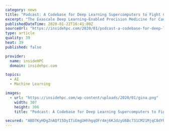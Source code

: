 ```yaml
---
category: news
title: "Podcast: A Codebase for Deep Learning Supercomputers to Fight Cancer"
excerpt: "The Exascale Deep Learning–Enabled Precision Medicine for Cancer (CANDLE) project is directed at developing pre-clinical response models, predicting mechanisms of RAS/RAF–driven cancers, and developing treatment strategies. CANDLE is a partnership of Argonne (ANL), Lawrence Livermore, Los Alamos, and Oak Ridge (ORNL) National Laboratories ..."
publishedDateTime: 2020-01-22T16:41:00Z
sourceUrl: "https://insidehpc.com/2020/01/podcast-a-codebase-for-deep-learning-supercomputers-to-fight-cancer/"
type: article
quality: 39
heat: 39
published: false

provider:
  name: insideHPC
  domain: insidehpc.com

topics:
  - AI
  - Machine Learning

images:
  - url: "https://insidehpc.com/wp-content/uploads/2020/01/gina.png"
    width: 307
    height: 306
    title: "Podcast: A Codebase for Deep Learning Supercomputers to Fight Cancer"

secured: "ABD7KyHDgZnAQf15DyITiEmgUHhhgqOFr4mj6KJdzyU6Bc731CM21MjqC8dYhVbqC64APos2xX9N4zXf3VjRzaqHoHagvdkWUrrVRrN5JQW2bdIUe6jxMWvGsf7a3C/OnHPHlybd4GrLdlXHbFAT8yM83S2rM+X0Yy7X+k4+cUETqoUFVAhdj5lC+hnHHoUKEUfg3g3mPEk82uXqh0KjNCjNvhYH5VwkfsQnzkC4sPMKEpBpFnKSPpjhiHpz+4WkMojNGT7JGG9MfSyZwhTT6IWz2wDO/em/RPO6nFxFBCd0rIpgmoFGoJfi6In+QEHe4GC2/JAMH3w1+JRUZmatSRgNOZ8Kuh6JoV+hFzHJ3phroZ8tISthT6goRR4MB3FKTQ4fSfFdAAFEWdI9hE530+g2poiRZjSnocfX201RhNDpsCM6cluU7E+OMf0hBeuFEZNJTLzjxBffsZj2dySKow==;w4ZtjmZm44q/5gRoXbJhHA=="
---
```



